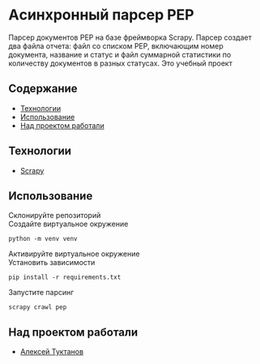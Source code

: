 # Aсинхронный парсер PEP
Парсер документов PEP на базе фреймворка Scrapy. Парсер создает два файла отчета: файл со списком PEP, включающим номер документа, название и статус и файл суммарной статистики по количеству документов в разных статусах. Это учебный проект

## Содержание
- [Технологии](#технологии)
- [Использование](#использование)
- [Над проектом работали](#над-проектом-работали)

## Технологии
- [Scrapy](https://scrapy.org/)

## Использование
Склонируйте репозиторий  
Создайте виртуальное окружение 
```
python -m venv venv
```
Активируйте виртуальное окружение  
Установить зависимости 
```
pip install -r requirements.txt
```
Запустите парсинг
```
scrapy crawl pep
```

## Над проектом работали

- [Алексей Туктанов](https://t.me/atuktanov)
